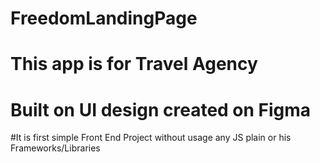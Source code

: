 # FreedomLandingPage
# This app is for Travel Agency 
# Built on UI design created on Figma
#It is first simple Front End Project without usage any JS plain or his Frameworks/Libraries
